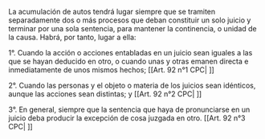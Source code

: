 La acumulación de autos tendrá lugar siempre que se tramiten separadamente dos o más procesos que deban constituir un solo juicio y terminar por una sola sentencia, para mantener la continencia, o unidad de la causa. Habrá, por tanto, lugar a ella:

1°. Cuando la acción o acciones entabladas en un juicio sean iguales a las que se hayan deducido en otro, o cuando unas y otras emanen directa e inmediatamente de unos mismos hechos; [[Art. 92 n°1 CPC| ]]

2°. Cuando las personas y el objeto o materia de los juicios sean idénticos, aunque las acciones sean distintas; y [[Art. 92 n°2 CPC| ]]

3°. En general, siempre que la sentencia que haya de pronunciarse en un juicio deba producir la excepción de cosa juzgada en otro. [[Art. 92 n°3 CPC| ]]